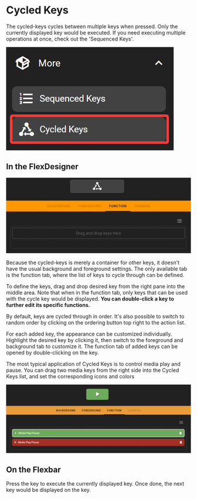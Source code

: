 # Cycled Keys

The cycled-keys cycles between multiple keys when pressed. Only the currently displayed key would be executed. If you need executing multiple operations at once, check out the 'Sequenced Keys'.

![1744984891965](image/cycled_keys/1744984891965.png)

## In the FlexDesigner

![1744985015552](image/cycled_keys/1744985015552.png)

Because the cycled-keys is merely a container for other keys, it doesn't have the usual background and foreground settings. The only available tab is the function tab, where the list of keys to cycle through can be defined.

To define the keys, drag and drop desired key from the right pane into the middle area. Note that when in the function tab, only keys that can be used with the cycle key would be displayed. **You can double-click a key to further edit its specific functions.**

By default, keys are cycled through in order. It's also possible to switch to random order by clicking on the ordering button top right to the action list.

For each added key, the appearance can be customized individually. Highlight the desired key by clicking it, then switch to the foreground and background tab to customize it. The function tab of added keys can be opened by double-clicking on the key.

The most typical application of Cycled Keys is to control media play and pause. You can drag two media keys from the right side into the Cycled Keys list, and set the corresponding icons and colors

![1745471597951](image/cycled_keys/1745471597951.png)

## On the Flexbar

Press the key to execute the currently displayed key. Once done, the next key would be displayed on the key.

